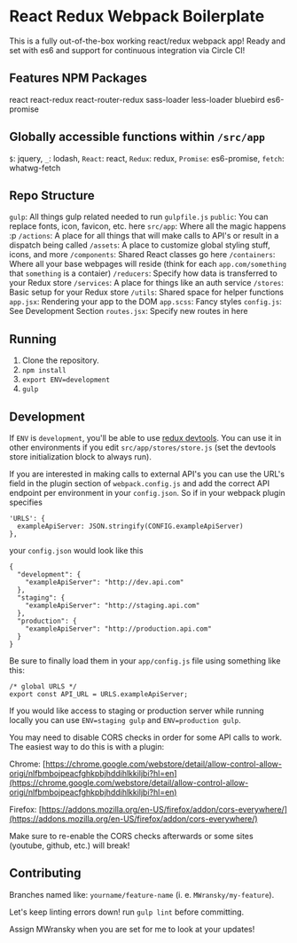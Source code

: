 # React Redux Webpack Boilerplate
This is a fully out-of-the-box working react/redux webpack app! Ready and set with es6 and support for continuous integration via Circle CI!

## Features NPM Packages
react
react-redux
react-router-redux
sass-loader
less-loader
bluebird
es6-promise

## Globally accessible functions within `/src/app`
`$`:         jquery,
`_`:         lodash,
`React`:     react,
`Redux`:     redux,
`Promise`:	 es6-promise,
`fetch`: 	 whatwg-fetch

## Repo Structure
`gulp`:		All things gulp related needed to run `gulpfile.js`
`public`:	You can replace fonts, icon, favicon, etc. here
`src/app`:	Where all the magic happens :p
	`/actions`:		A place for all things that will make calls to API's or result in a dispatch being called
	`/assets`:		A place to customize global styling stuff, icons, and more
	`/components`:	Shared React classes go here
	`/containers`:	Where all your base webpages will reside (think for each `app.com/something` that `something` is a contaier)
	`/reducers`:	Specify how data is transferred to your Redux store
	`/services`:	A place for things like an auth service
	`/stores`:		Basic setup for your Redux store
	`/utils`:		Shared space for helper functions
	`app.jsx`:		Rendering your app to the DOM
	`app.scss`:		Fancy styles
	`config.js`:	See Development Section
	`routes.jsx`:	Specify new routes in here

## Running
1. Clone the repository.
2. `npm install`
3. `export ENV=development`
4. `gulp`

## Development
If `ENV` is `development`, you'll be able to use [redux devtools](https://chrome.google.com/webstore/detail/redux-devtools/lmhkpmbekcpmknklioeibfkpmmfibljd?hl=en). You can use it in other environments if you edit `src/app/stores/store.js` (set the devtools store initialization block to always run).

If you are interested in making calls to external API's you can use the URL's field in the plugin section of `webpack.config.js` and add the correct API endpoint per environment in your `config.json`. So if in your webpack plugin specifies
```
'URLS': {
  exampleApiServer: JSON.stringify(CONFIG.exampleApiServer)
},
```
your `config.json` would look like this
```
{
  "development": {
  	"exampleApiServer": "http://dev.api.com"
  },
  "staging": {
  	"exampleApiServer": "http://staging.api.com"
  },
  "production": {
  	"exampleApiServer": "http://production.api.com"
  }
}
```
Be sure to finally load them in your `app/config.js` file using something like this:
```
/* global URLS */
export const API_URL = URLS.exampleApiServer;
```

If you would like access to staging or production server while running locally you can use `ENV=staging gulp` and `ENV=production gulp`.

You may need to disable CORS checks in order for some API calls to work.  The easiest way to do this is with a plugin:

Chrome: [https://chrome.google.com/webstore/detail/allow-control-allow-origi/nlfbmbojpeacfghkpbjhddihlkkiljbi?hl=en](https://chrome.google.com/webstore/detail/allow-control-allow-origi/nlfbmbojpeacfghkpbjhddihlkkiljbi?hl=en)

Firefox: [https://addons.mozilla.org/en-US/firefox/addon/cors-everywhere/](https://addons.mozilla.org/en-US/firefox/addon/cors-everywhere/)

Make sure to re-enable the CORS checks afterwards or some sites (youtube, github, etc.) will break!

## Contributing
Branches named like: `yourname/feature-name` (i. e. `MWransky/my-feature`).

Let's keep linting errors down! run `gulp lint` before committing.

Assign MWransky when you are set for me to look at your updates!
